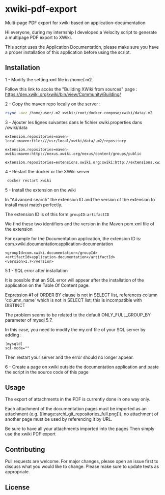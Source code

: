 # xwiki-pdf-export
Multi-page PDF export for xwiki based on application-documentation

Hi everyone, during my internship I developed a Velocity script to generate a multipage PDF export to XWiki.

This script uses the Application Documentation, please make sure you have a proper installation of this application before using the script.

## Installation

1 - Modify the setting.xml file in /home/.m2

Follow this link to accès the "Building XWiki from sources" page : https://dev.xwiki.org/xwiki/bin/view/Community/Building/

2 - Copy the maven repo locally on the server  :
```bash
rsync -avz /home/user/.m2 xwiki:/root/docker-compose/xwiki/data/.m2
```

3 - Ajouter les lignes suivantes dans le fichier xwiki.properties dans /xwiki/data
```
extension.repositories=maven-local:maven:file:///usr/local/xwiki/data/.m2/repository

extension.repositories=maven-xwiki:maven:http://nexus.xwiki.org/nexus/content/groups/public

extension.repositories=extensions.xwiki.org:xwiki:http://extensions.xwiki.org/xwiki/rest/
```

4 - Restart the docker or the XWiki server
```bash
 docker restart xwiki 
```

5 - Install the extension on the wiki

In "Advanced search" the extension ID and the version of the extension to install must match perfectly.

The extension ID is of this form ``groupID:artifactID``

We find these two identifiers and the version in the Maven pom.xml file of the extension

For example for the Documentation application, the extension ID is: com.xwiki.documentation:application-documentation

```
<groupId>com.xwiki.documentation</groupId>
<artifactId>application-documentation</artifactId>
<version>1.7</version>
```
5.1 - SQL error after installation

It is possible that an SQL error will appear after the installation of the application on the Table Of Content page.

Expression #1 of ORDER BY clause is not in SELECT list, references column 'column_name' which is not in SELECT list; this is incompatible with DISTINCT

The problem seems to be related to the default ONLY_FULL_GROUP_BY parameter of mysql 5.7.

In this case, you need to modify the my.cnf file of your SQL server by adding :
```
[mysqld]
sql-mode=""
```
Then restart your server and the error should no longer appear.

6 - Create a page on xwiki outside the documentation application and paste the script in the source code of this page

## Usage

The export of attachments in the PDF is currently done in one way only.

Each attachment of the documentation pages must be imported as an attachment (e.g. [[image:archi_git_repositories_full.png]]), no attachment of another page must be used by referencing it by URL.

Be sure to have all your attachments imported into the pages 
Then simply use the xwiki PDF export

## Contributing
Pull requests are welcome. For major changes, please open an issue first to discuss what you would like to change.
Please make sure to update tests as appropriate.

## License

